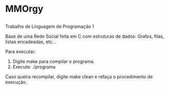 # MMOrgy<h2>

Trabalho de Linguagem de Programação 1

Base de uma Rede Social feita em C com estruturas de dados: Grafos, filas, listas encadeadas, etc...

Para executar:

1) Digite make para compilar o programa.
2) Execute: ./programa

Caso queira recompilar, digite make clean e refaça o procedimento de execução. 
